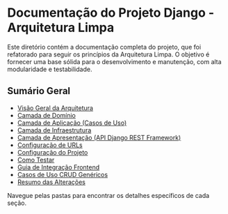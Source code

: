 # Documentação do Projeto Django - Arquitetura Limpa

Este diretório contém a documentação completa do projeto, que foi refatorado para seguir os princípios da Arquitetura Limpa. O objetivo é fornecer uma base sólida para o desenvolvimento e manutenção, com alta modularidade e testabilidade.

## Sumário Geral

-   [Visão Geral da Arquitetura](#architecture/overview)
-   [Camada de Domínio](#architecture/domain-layer)
-   [Camada de Aplicação (Casos de Uso)](#architecture/application-layer)
-   [Camada de Infraestrutura](#architecture/infrastructure-layer)
-   [Camada de Apresentação (API Django REST Framework)](#architecture/presentation-layer)
-   [Configuração de URLs](#architecture/url-configuration)
-   [Configuração do Projeto](#setup/project-setup)
-   [Como Testar](#development/testing)
-   [Guia de Integração Frontend](#development/frontend-integration)
-   [Casos de Uso CRUD Genéricos](#development/generic-crud-use-cases)
-   [Resumo das Alterações](#SUMMARY_OF_CHANGES)

Navegue pelas pastas para encontrar os detalhes específicos de cada seção.
